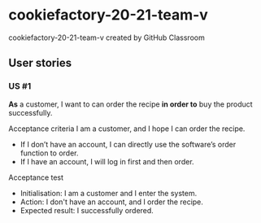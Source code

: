 # cookiefactory-20-21-team-v
cookiefactory-20-21-team-v created by GitHub Classroom
## User stories
### US #1
**As** a customer, I want to can order the recipe **in order to** buy the product successfully.

Acceptance criteria
I am a customer, and I hope I can order the recipe.
- If I don’t have an account, I can directly use the software’s order function to order.
- If I have an account, I will log in first and then order.

Acceptance test
- Initialisation: I am a customer and I enter the system.
- Action: I don't have an account, and I order the recipe.
- Expected result: I successfully ordered.
